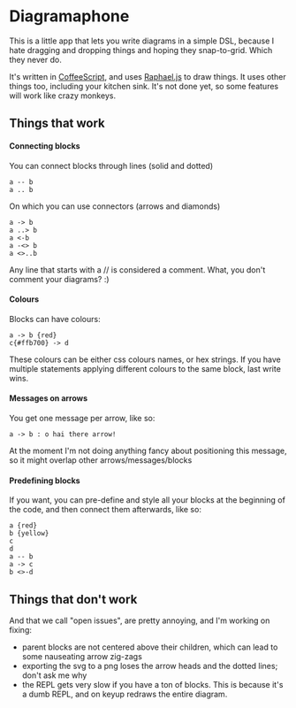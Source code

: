 # Diagramaphone

This is a little app that lets you write diagrams in a simple DSL, because I hate dragging and dropping things and hoping they snap-to-grid. Which they never do.

It's written in [CoffeeScript](http://jashkenas.github.com/coffee-script/), and uses [Raphael.js](http://raphaeljs.com/) to draw things. It uses other things too, including your kitchen sink.
It's not done yet, so some features will work like crazy monkeys.

## Things that work

#### Connecting blocks

You can connect blocks through lines (solid and dotted)
```
a -- b
a .. b
```

On which you can use connectors (arrows and diamonds)

```
a -> b
a ..> b
a <-b
a -<> b
a <>..b
```

Any line that starts with a // is considered a comment. What, you don't comment your diagrams? :)

#### Colours
Blocks can have colours: 

```
a -> b {red}
c{#ffb700} -> d
```
These colours can be either css colours names, or hex strings. If you have multiple statements applying different colours to the same block, last write wins.

#### Messages on arrows
You get one message per arrow, like so:
```
a -> b : o hai there arrow!
```

At the moment I'm not doing anything fancy about positioning this message, so it might overlap other arrows/messages/blocks

#### Predefining blocks
If you want, you can pre-define and style all your blocks at the beginning of the code, and then connect them afterwards, like so:

```
a {red}
b {yellow}
c
d
a -- b
a -> c
b <>-d
```

## Things that don't work
And that we call "open issues", are pretty annoying, and I'm working on fixing:

* parent blocks are not centered above their children, which can lead to some nauseating arrow zig-zags
* exporting the svg to a png loses the arrow heads and the dotted lines; don't ask me why
* the REPL gets very slow if you have a ton of blocks. This is because it's a dumb REPL, and on keyup redraws the entire diagram.


